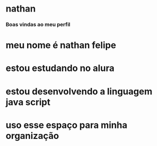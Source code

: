 # nathan

### Boas vindas ao meu perfil 
# meu nome é nathan felipe
 # estou estudando no alura
 # estou desenvolvendo a linguagem java script
 # uso esse espaço para minha organização 

